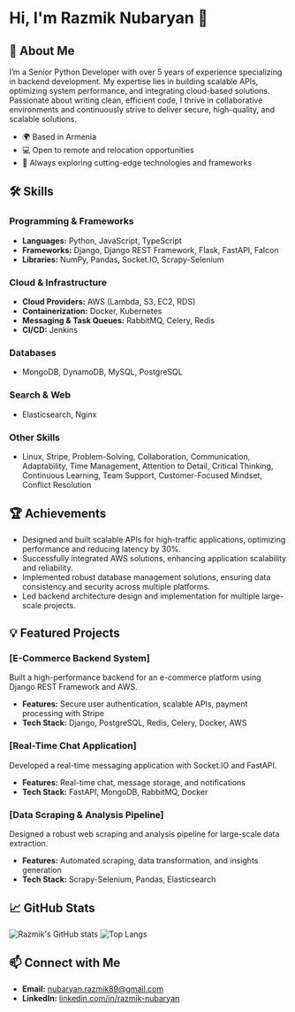 # Hi, I'm Razmik Nubaryan 👋

## 🚀 About Me
I’m a Senior Python Developer with over 5 years of experience specializing in backend development. My expertise lies in building scalable APIs, optimizing system performance, and integrating cloud-based solutions. Passionate about writing clean, efficient code, I thrive in collaborative environments and continuously strive to deliver secure, high-quality, and scalable solutions.

- 🌍 Based in Armenia
- 💻 Open to remote and relocation opportunities
- 🧠 Always exploring cutting-edge technologies and frameworks

## 🛠️ Skills

### **Programming & Frameworks**
- **Languages:** Python, JavaScript, TypeScript
- **Frameworks:** Django, Django REST Framework, Flask, FastAPI, Falcon
- **Libraries:** NumPy, Pandas, Socket.IO, Scrapy-Selenium

### **Cloud & Infrastructure**
- **Cloud Providers:** AWS (Lambda, S3, EC2, RDS)
- **Containerization:** Docker, Kubernetes
- **Messaging & Task Queues:** RabbitMQ, Celery, Redis
- **CI/CD:** Jenkins

### **Databases**
- MongoDB, DynamoDB, MySQL, PostgreSQL

### **Search & Web**
- Elasticsearch, Nginx

### **Other Skills**
- Linux, Stripe, Problem-Solving, Collaboration, Communication, Adaptability, Time Management, Attention to Detail, Critical Thinking, Continuous Learning, Team Support, Customer-Focused Mindset, Conflict Resolution

## 🏆 Achievements
- Designed and built scalable APIs for high-traffic applications, optimizing performance and reducing latency by 30%.
- Successfully integrated AWS solutions, enhancing application scalability and reliability.
- Implemented robust database management solutions, ensuring data consistency and security across multiple platforms.
- Led backend architecture design and implementation for multiple large-scale projects.

## 💡 Featured Projects
### [E-Commerce Backend System]
Built a high-performance backend for an e-commerce platform using Django REST Framework and AWS.
- **Features:** Secure user authentication, scalable APIs, payment processing with Stripe
- **Tech Stack:** Django, PostgreSQL, Redis, Celery, Docker, AWS

### [Real-Time Chat Application]
Developed a real-time messaging application with Socket.IO and FastAPI.
- **Features:** Real-time chat, message storage, and notifications
- **Tech Stack:** FastAPI, MongoDB, RabbitMQ, Docker

### [Data Scraping & Analysis Pipeline]
Designed a robust web scraping and analysis pipeline for large-scale data extraction.
- **Features:** Automated scraping, data transformation, and insights generation
- **Tech Stack:** Scrapy-Selenium, Pandas, Elasticsearch

## 📈 GitHub Stats
![Razmik's GitHub stats](https://github-readme-stats.vercel.app/api?username=Razmik1998&show_icons=true&theme=dark)
![Top Langs](https://github-readme-stats.vercel.app/api/top-langs/?username=Razmik1998&layout=compact&theme=dark)

## 📫 Connect with Me
- **Email:** [nubaryan.razmik89@gmail.com](mailto:nubaryan.razmik89@gmail.com)
- **LinkedIn:** [linkedin.com/in/razmik-nubaryan](https://www.linkedin.com/in/razmik-nubaryan-60b165206/)
